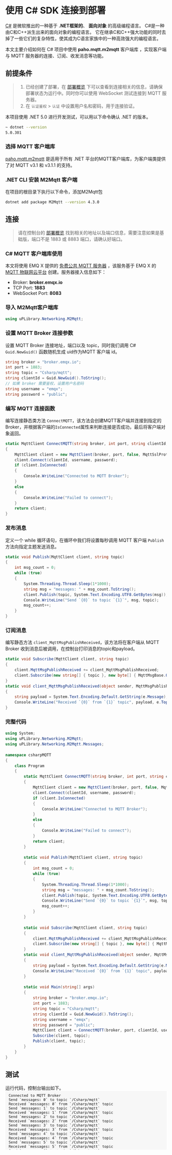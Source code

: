 # 使用 C# SDK 连接到部署
[C#](https://docs.microsoft.com/en-us/dotnet/csharp/) 是微软推出的一种基于 **.NET框架的**、 **面向对象** 的高级编程语言。
C#是一种由C和C++派生出来的面向对象的编程语言。
它在继承C和C++强大功能的同时去掉了一些它们的复杂特性，使其成为C语言家族中的一种高效强大的编程语言。

本文主要介绍如何在 C# 项目中使用 **paho.mqtt.m2mqtt** 客户端库 ，实现客户端与 MQTT 服务器的连接、订阅、收发消息等功能。

## 前提条件

>1. 已经创建了部署，在 [部署概览](../deployments/view_deployment.md) 下可以查看到连接相关的信息，请确保部署状态为运行中。同时你可以使用 WebSocket 测试连接到 MQTT 服务器。
>2. 在 `认证鉴权` > `认证` 中设置用户名和密码，用于连接验证。

本项目使用 .NET 5.0  进行开发测试，可以用以下命令确认 .NET 的版本。
```bash
~ dotnet --version            
5.0.301
```

### 选择 MQTT 客户端库
[paho.mqtt.m2mqtt](https://www.eclipse.org/paho/clients/dotnet/) 是适用于所有 .NET 平台的MQTT客户端库，为客户端类提供了对 MQTT v3.1 和 v3.1.1 的支持。

### .NET CLI 安装 M2Mqtt 客户端
在项目的根目录下执行以下命令，添加M2Mqtt包
```bash
dotnet add package M2Mqtt --version 4.3.0
```
## 连接

>请在控制台的 [部署概览](../deployments/view_deployment.md) 找到相关的地址以及端口信息，需要注意如果是基础版，端口不是 1883 或 8883 端口，请确认好端口。

### C# MQTT 客户端库使用
本文将使用 EMQ X 提供的 [免费公共 MQTT 服务器](https://www.emqx.com/zh/mqtt/public-mqtt5-broker) ，该服务基于 EMQ X 的 [MQTT 物联网云平台](https://www.emqx.com/zh/cloud) 创建。服务器接入信息如下：
- Broker: **broker.emqx.io**
- TCP Port: **1883**
- WebSocket Port: **8083**

### 导入 M2Mqtt客户端库
```csharp
using uPLibrary.Networking.M2Mqtt;
```

### 设置 MQTT Broker 连接参数
设置 MQTT Broker 连接地址，端口以及 topic，同时我们调用 C# `Guid.NewGuid()` 函数随机生成 uid作为MQTT 客户端 id。
```csharp
string broker = "broker.emqx.io";
int port = 1883;
string topic = "Csharp/mqtt";
string clientId = Guid.NewGuid().ToString();
// 如果 broker 需要鉴权，设置用户名密码
string username = "emqx";
string password = "public";
```

### 编写 MQTT 连接函数
编写连接静态类方法 `ConnectMQTT`，该方法会创建MQTT客户端并连接到指定的Broker，并根据客户端的`IsConnected`属性来判断连接是否成功，最后将客户端对象返回。
```csharp
static MqttClient ConnectMQTT(string broker, int port, string clientId, string username, string password)
{
    MqttClient client = new MqttClient(broker, port, false, MqttSslProtocols.None, null, null);
    client.Connect(clientId, username, password);
    if (client.IsConnected)
    {
        Console.WriteLine("Connected to MQTT Broker");
    }
    else
    {
        Console.WriteLine("Failed to connect");
    }
    return client;
}
```

### 发布消息
定义一个 while 循环语句，在循环中我们将设置每秒调用 MQTT 客户端 `Publish` 方法向指定主题发送消息。
```csharp
static void Publish(MqttClient client, string topic)
{
    int msg_count = 0;
    while (true)
    {
        System.Threading.Thread.Sleep(1*1000);
        string msg = "messages: " + msg_count.ToString();
        client.Publish(topic, System.Text.Encoding.UTF8.GetBytes(msg));
        Console.WriteLine("Send `{0}` to topic `{1}`", msg, topic);
        msg_count++;
    }
}
```

### 订阅消息
编写静态方法 `client_MqttMsgPublishReceived`，该方法将在客户端从 MQTT Broker 收到消息后被调用，在控制台打印消息的topic和payload。
```csharp
static void Subscribe(MqttClient client, string topic)
{
    client.MqttMsgPublishReceived += client_MqttMsgPublishReceived;
    client.Subscribe(new string[] { topic }, new byte[] { MqttMsgBase.QOS_LEVEL_AT_MOST_ONCE });
}
static void client_MqttMsgPublishReceived(object sender, MqttMsgPublishEventArgs e)
{
    string payload = System.Text.Encoding.Default.GetString(e.Message);
    Console.WriteLine("Received `{0}` from `{1}` topic", payload, e.Topic.ToString());
}
```

### 完整代码
```csharp
using System;
using uPLibrary.Networking.M2Mqtt;
using uPLibrary.Networking.M2Mqtt.Messages;

namespace csharpMQTT
{
    class Program
    {
        static MqttClient ConnectMQTT(string broker, int port, string clientId, string username, string password)
        {
            MqttClient client = new MqttClient(broker, port, false, MqttSslProtocols.None, null, null);
            client.Connect(clientId, username, password);
            if (client.IsConnected)
            {
                Console.WriteLine("Connected to MQTT Broker");
            }
            else
            {
                Console.WriteLine("Failed to connect");
            }
            return client;
        }

        static void Publish(MqttClient client, string topic)
        {
            int msg_count = 0;
            while (true)
            {
                System.Threading.Thread.Sleep(1*1000);
                string msg = "messages: " + msg_count.ToString();
                client.Publish(topic, System.Text.Encoding.UTF8.GetBytes(msg));
                Console.WriteLine("Send `{0}` to topic `{1}`", msg, topic);
                msg_count++;
            }
        }

        static void Subscribe(MqttClient client, string topic)
        {
            client.MqttMsgPublishReceived += client_MqttMsgPublishReceived;
            client.Subscribe(new string[] { topic }, new byte[] { MqttMsgBase.QOS_LEVEL_AT_MOST_ONCE });
        }
        static void client_MqttMsgPublishReceived(object sender, MqttMsgPublishEventArgs e)
        {
            string payload = System.Text.Encoding.Default.GetString(e.Message);
            Console.WriteLine("Received `{0}` from `{1}` topic", payload, e.Topic.ToString());
        }

        static void Main(string[] args)
        {
            string broker = "broker.emqx.io";
            int port = 1883;
            string topic = "Csharp/mqtt";
            string clientId = Guid.NewGuid().ToString();
            string username = "emqx";
            string password = "public";
            MqttClient client = ConnectMQTT(broker, port, clientId, username, password);
            Subscribe(client, topic);
            Publish(client, topic);
        }
    }
}
```
## 测试
运行代码，控制台输出如下。![c_sharp_connect](./_assets/c_sharp_connect.png)
